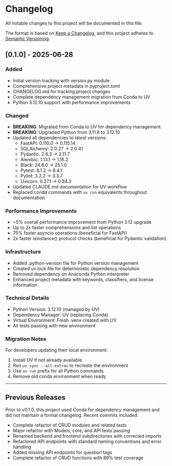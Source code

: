 # Changelog

All notable changes to this project will be documented in this file.

The format is based on [Keep a Changelog](https://keepachangelog.com/en/1.0.0/),
and this project adheres to [Semantic Versioning](https://semver.org/spec/v2.0.0.html).

## [0.1.0] - 2025-06-28

### Added
- Initial version tracking with version.py module
- Comprehensive project metadata in pyproject.toml
- CHANGELOG.md for tracking project changes
- Complete dependency management migration from Conda to UV
- Python 3.12.10 support with performance improvements

### Changed
- **BREAKING**: Migrated from Conda to UV for dependency management
- **BREAKING**: Upgraded Python from 3.11.8 to 3.12.10
- Updated all dependencies to latest versions:
  - FastAPI: 0.110.0 → 0.115.14
  - SQLAlchemy: 2.0.27 → 2.0.41  
  - Pydantic: 2.6.3 → 2.11.7
  - Alembic: 1.13.1 → 1.16.2
  - Black: 24.8.0 → 25.1.0
  - Pytest: 8.1.2 → 8.4.1
  - Pylint: 3.2.2 → 3.3.7
  - Uvicorn: 0.27.1 → 0.34.3
- Updated CLAUDE.md documentation for UV workflow
- Replaced conda commands with `uv run` equivalents throughout documentation

### Performance Improvements
- ~5% overall performance improvement from Python 3.12 upgrade
- Up to 2x faster comprehensions and list operations
- 75% faster asyncio operations (beneficial for FastAPI)
- 2x faster isinstance() protocol checks (beneficial for Pydantic validation)

### Infrastructure
- Added .python-version file for Python version management
- Created uv.lock file for deterministic dependency resolution
- Removed dependency on Anaconda Python interpreter
- Enhanced project metadata with keywords, classifiers, and license information

### Technical Details
- Python Version: 3.12.10 (managed by UV)
- Dependency Manager: UV (replacing Conda)
- Virtual Environment: Fresh .venv created with UV
- All tests passing with new environment

### Migration Notes
For developers updating their local environment:
1. Install UV if not already available
2. Run `uv sync --all-extras` to recreate the environment
3. Use `uv run` prefix for all Python commands
4. Remove old conda environment when ready

---

## Previous Releases

Prior to v0.1.0, this project used Conda for dependency management and did not maintain a formal changelog. Recent commits included:

- Complete refactor of CRUD modules and related tests
- Major refactor with Models, core, and API tests passing
- Renamed backend and frontend subdirectories with corrected imports
- Refactored API endpoints with standard naming conventions and error handling
- Added missing API endpoints for question tags
- Complete refactor of CRUD functions with 89% test coverage